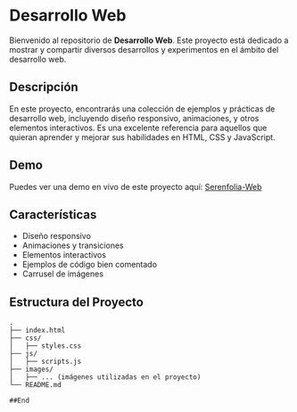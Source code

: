 # Desarrollo Web 

Bienvenido al repositorio de **Desarrollo Web**. Este proyecto está dedicado a mostrar y compartir diversos desarrollos y experimentos en el ámbito del desarrollo web.

## Descripción

En este proyecto, encontrarás una colección de ejemplos y prácticas de desarrollo web, incluyendo diseño responsivo, animaciones, y otros elementos interactivos. Es una excelente referencia para aquellos que quieran aprender y mejorar sus habilidades en HTML, CSS y JavaScript.

## Demo

Puedes ver una demo en vivo de este proyecto aquí: [Serenfolia-Web](https://valesestua29.github.io/desarrollo-web/)

## Características

- Diseño responsivo
- Animaciones y transiciones
- Elementos interactivos
- Ejemplos de código bien comentado
- Carrusel de imágenes

## Estructura del Proyecto

```plaintext
.
├── index.html
├── css/
│   ├── styles.css
├── js/
│   ├── scripts.js
├── images/
│   ├── ... (imágenes utilizadas en el proyecto)
└── README.md

##End 
